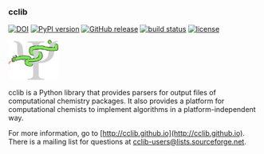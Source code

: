 ### cclib

[![DOI](https://zenodo.org/badge/doi/10.5281/zenodo.50324.svg)](http://dx.doi.org/10.5281/zenodo.60670)
[![PyPI version](http://img.shields.io/pypi/v/cclib.svg?style=flat)](https://pypi.python.org/pypi/cclib)
[![GitHub release](https://img.shields.io/github/release/cclib/cclib.svg?style=flat)](https://github.com/cclib/cclib/releases)
[![build status](http://img.shields.io/travis/cclib/cclib/master.svg?style=flat)](https://travis-ci.org/cclib/cclib)
[![license](http://img.shields.io/badge/license-LGPLv2.1-blue.svg?style=flat)](https://github.com/cclib/cclib/blob/master/LICENSE)

<img src="./logo.png" alt="cclib logo" width="100" />

cclib is a Python library that provides parsers for output files of computational chemistry packages. It also provides a platform for computational chemists to implement algorithms in a platform-independent way.

For more information, go to [http://cclib.github.io](http://cclib.github.io). There is a mailing list for questions at cclib-users@lists.sourceforge.net.
